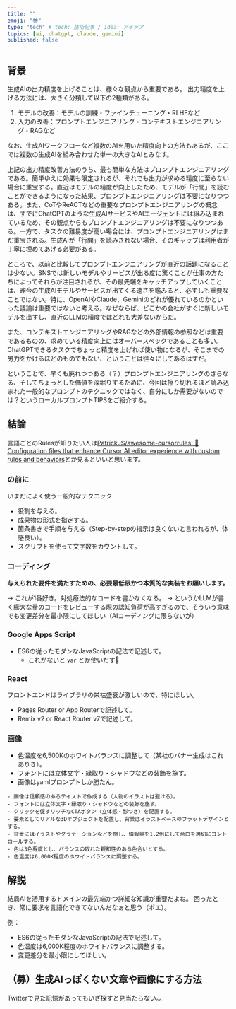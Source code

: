 ```yaml
---
title: ""
emoji: "😎"
type: "tech" # tech: 技術記事 / idea: アイデア
topics: [ai, chatgpt, claude, gemini]
published: false
---
```


## 背景

生成AIの出力精度を上げることは、様々な観点から重要である。
出力精度を上げる方法には、大きく分類して以下の2種類がある。

1. モデルの改善：モデルの訓練・ファインチューニング・RLHFなど
2. 入力の改善：プロンプトエンジニアリング・コンテキストエンジニアリング・RAGなど

なお、生成AIワークフローなど複数のAIを用いた精度向上の方法もあるが、ここでは複数の生成AIを組み合わせた単一の大きなAIとみなす。

上記の出力精度改善方法のうち、最も簡単な方法はプロンプトエンジニアリングである。簡単ゆえに効果も限定されるが、それでも出力が求める精度に至らない場合に重宝する。直近はモデルの精度が向上したため、モデルが「行間」を読むことができるようになった結果、プロンプトエンジニアリングは不要になりつつある。また、CoTやReACTなどの重要なプロンプトエンジニアリングの概念は、すでにChatGPTのような生成AIサービスやAIエージェントには組み込まれているため、その観点からもプロンプトエンジニアリングは不要になりつつある。一方で、タスクの難易度が高い場合には、プロンプトエンジニアリングはまだ重宝される。生成AIが「行間」を読みきれない場合、そのギャップは利用者が丁寧に埋めてあげる必要がある。

ところで、以前と比較してプロンプトエンジニアリングが直近の話題になることは少ない。SNSでは新しいモデルやサービスが出る度に驚くことが仕事の方たちによってそれらが注目されるが、その最先端をキャッチアップしていくことは、昨今の生成AIモデルやサービスが出てくる速さを鑑みると、必ずしも重要なことではない。特に、OpenAIやClaude、Geminiのどれが優れているのかといった議論は重要ではないと考える。なぜならば、どこかの会社がすぐに新しいモデルを出すし、直近のLLMの精度ではどれも大差ないからだ。

また、コンテキストエンジニアリングやRAGなどの外部情報の参照などは重要であるものの、求めている精度向上にはオーバースペックであることも多い。ChatGPTできるタスクでちょっと精度を上げれば使い物になるが、そこまでの労力をかけるほどのものでもない、ということは往々にしてあるはずだ。

ということで、早くも廃れつつある（？）プロンプトエンジニアリングのさらなる、そしてちょっとした価値を深堀りするために、今回は擦り切れるほど読み込まれた一般的なプロンプトのテクニックではなく、自分にしか需要がないのでは？というローカルプロンプトTIPSをご紹介する。

## 結論

言語ごとのRulesが知りたい人は[PatrickJS/awesome-cursorrules: 📄 Configuration files that enhance Cursor AI editor experience with custom rules and behaviors](https://github.com/PatrickJS/awesome-cursorrules)とか見るといいと思います。

### の前に

いまだによく使う一般的なテクニック

- 役割を与える。
- 成果物の形式を指定する。
- 箇条書きで手順を与える（Step-by-stepの指示は良くないと言われるが、体感良い）。
- スクリプトを使って文字数をカウントして。

### コーディング

**与えられた要件を満たすための、必要最低限かつ本質的な実装をお願いします。**

→ これが1番好き。対処療法的なコードを書かなくなる。
→ というかLLMが書く膨大な量のコードをレビューする際の認知負荷が高すぎるので、そういう意味でも変更差分を最小限にしてほしい（AIコーディングに限らないが）

### Google Apps Script

- ES6の従ったモダンなJavaScriptの記法で記述して。
    - これがないと `var` とか使いだす💢
 
### React

フロントエンドはライブラリの栄枯盛衰が激しいので、特にほしい。

- Pages Router or App Routerで記述して。
- Remix v2 or React Router v7で記述して。

### 画像

- 色温度を6,500Kのホワイトバランスに調整して（某社のバナー生成はこれありき）。
- フォントには立体文字・縁取り・シャドウなどの装飾を施す。
- 画像はyamlプロンプトしか勝たん。

```markdown: banner.md
- 画像は信頼感のあるテイストで作成する（人物のイラストは避ける）。
- フォントには立体文字・縁取り・シャドウなどの装飾を施す。
- クリックを促すリッチなCTAボタン（立体感・影つき）を配置する。
- 要素としてリアルな3Dオブジェクトを配置し、背景はイラストベースのフラットデザインとする。
- 背景にはイラストやグラデーションなどを施し、情報量を1.2倍にして余白を適切にコントロールする。
- 色は3色程度とし、バランスの取れた親和性のある色合いとする。
- 色温度は6,000K程度のホワイトバランスに調整する。
```

## 解説

結局AIを活用するドメインの最先端かつ詳細な知識が重要だよね。
困ったとき、常に要求を言語化できてないんだなぁと思う（ポエ）。

例：

- ES6の従ったモダンなJavaScriptの記法で記述して。
- 色温度は6,000K程度のホワイトバランスに調整する。
- 変更差分を最小限にしてほしい。

## （募）生成AIっぽくない文章や画像にする方法

Twitterで見た記憶があってもいざ探すと見当たらない。。
